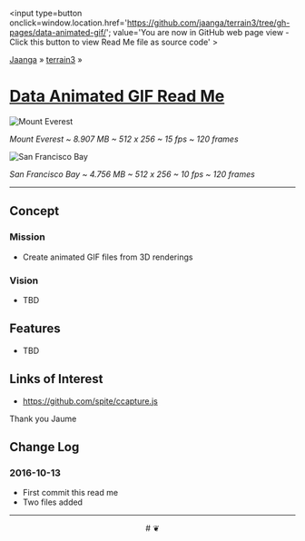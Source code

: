 ﻿<span style=display:none; >[You are now in GitHub source code view - click this link to view Read Me file as a web page]
( https://jaanga.github.io/terrain3/#data-animated-gif/ "View file as a web page." ) </span>
<input type=button onclick=window.location.href='https://github.com/jaanga/terrain3/tree/gh-pages/data-animated-gif/'; value='You are now in GitHub web page view - Click this button to view Read Me file as source code' >

[Jaanga]( http://jaanga.github.io ) &raquo; [terrain3]( https://jaanga.github.io/terrain3/ ) &raquo;

[Data Animated GIF Read Me]( https://jaanga.github.io/terrain3/#data-animated-gif/ )
===


![Mount Everest]( https://jaanga.github.io/terrain3/data-animated-gif/mount-everest-01.gif )


_Mount Everest ~ 8.907 MB ~ 512 x 256 ~ 15 fps ~ 120 frames_


![San Francisco Bay]( https://jaanga.github.io/terrain3/data-animated-gif/san-francisco-01.gif )

_San Francisco Bay ~ 4.756 MB ~ 512 x 256 ~ 10 fps ~ 120 frames_


***


## Concept

### Mission

* Create animated GIF files from 3D renderings



### Vision

* TBD


## Features

* TBD



## Links of Interest

* https://github.com/spite/ccapture.js

Thank you Jaume



## Change Log

### 2016-10-13

* First commit this read me
* Two files added


***

<center title='Jaanga ~ your 3D happy place' >
# <a href=javascript:window.scrollTo(0,0); style=text-decoration:none; > ❦ </a>
</center>
